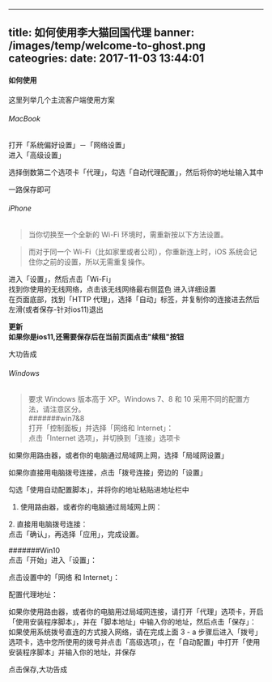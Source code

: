 
---
title: 如何使用李大猫回国代理
banner: /images/temp/welcome-to-ghost.png
cateogries: 
date: 2017-11-03 13:44:01
---
<!--kg-card-begin: markdown--><h4 id="">如何使用</h4>
<p>这里列举几个主流客户端使用方案</p>
<h6 id="macbook">MacBook</h6>
<p><img src="/images/2017/09/-----2017-09-23---7-30-33.png" alt="" loading="lazy"><br>
打开「系统偏好设置」－「网络设置」<br>
<img src="/images/2017/09/-----2017-09-23---7-30-59.png" alt="" loading="lazy"><br>
进入「高级设置」<br>
<img src="/images/2017/09/-----2017-09-23---7-31-29.png" alt="" loading="lazy"></p>
<p>选择倒数第二个选项卡「代理」，勾选「自动代理配置」，然后将你的地址输入其中</p>
<p>一路保存即可</p>
<h6 id="iphone">iPhone</h6>
<blockquote>
<p>当你切换至一个全新的 Wi-Fi 环境时，需重新按以下方法设置。</p>
</blockquote>
<blockquote>
<p>而对于同一个 Wi-Fi（比如家里或者公司），你重新连上时，iOS 系统会记住你之前的设置，所以无需重复操作。</p>
</blockquote>
<p><img src="/images/2017/09/-----2017-09-23---7-35-25.png" alt="" loading="lazy"><br>
进入「设置」，然后点击「Wi-Fi」<br>
<img src="/images/2017/09/-----2017-09-23---7-36-06.png" alt="" loading="lazy"><br>
找到你使用的无线网络，点击该无线网络最右侧蓝色  进入详细设置<br>
<img src="/images/2017/09/-----2017-09-23---7-36-13.png" alt="" loading="lazy"><br>
在页面底部，找到「HTTP 代理」，选择「自动」标签，并复制你的连接进去然后左滑(或者保存-针对ios11)退出</p>
<p><strong>更新</strong><br>
<strong>如果你是ios11,还需要保存后在当前页面点击&quot;续租&quot;按钮</strong></p>
<p>大功告成</p>
<h6 id="windows">Windows</h6>
<blockquote>
<p>要求 Windows 版本高于 XP。Windows 7、8 和 10 采用不同的配置方法，请注意区分。<br>
#######win7&amp;8<br>
打开「控制面板」并选择「网络和 Internet」：<br>
<img src="/images/2017/09/-----2017-09-23---7-39-01.png" alt="" loading="lazy"><br>
点击「Internet 选项」，并切换到「连接」选项卡</p>
</blockquote>
<p>如果你用路由器，或者你的电脑通过局域网上网，选择「局域网设置」</p>
<p>如果你直接用电脑拨号连接，点击「拨号连接」旁边的「设置」</p>
<p>勾选「使用自动配置脚本」，并将你的地址粘贴进地址栏中</p>
<ol>
<li>使用路由器，或者你的电脑通过局域网上网：</li>
</ol>
<p><img src="/images/2017/09/-----2017-09-23---7-40-17.png" alt="" loading="lazy"><br>
2. 直接用电脑拨号连接：<br>
<img src="/images/2017/09/-----2017-09-23---7-40-33.png" alt="" loading="lazy"><br>
点击「确认」，再选择「应用」，完成设置。</p>
<p>#######Win10<br>
点击「开始」进入「设置」：<br>
<img src="/images/2017/09/-----2017-09-23---7-41-53.png" alt="" loading="lazy"></p>
<p>点击设置中的「网络 和 Internet」：<br>
<img src="/images/2017/09/-----2017-09-23---7-42-04.png" alt="" loading="lazy"></p>
<p>配置代理地址：</p>
<p>如果你使用路由器，或者你的电脑用过局域网连接，请打开「代理」选项卡，开启「使用安装程序脚本」，并在「脚本地址」中输入你的地址，然后点击「保存」：<br>
<img src="/images/2017/09/-----2017-09-23---7-43-22.png" alt="" loading="lazy"><br>
如果使用系统拨号直连的方式接入网络，请在完成上面 3 - a 步骤后进入「拨号」选项卡，选中您所使用的拨号并点击「高级选项」，在「自动配置」中打开「使用安装程序脚本」并输入你的地址，并保存<br>
<img src="/images/2017/09/-----2017-09-23---7-43-35.png" alt="" loading="lazy"></p>
<p>点击保存,大功告成</p>
<!--kg-card-end: markdown-->
    
